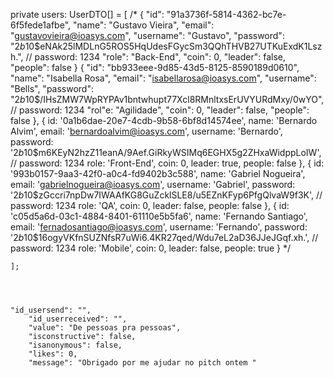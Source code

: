 private users: UserDTO[] = [
       /* {
            "id": "91a3736f-5814-4362-bc7e-6f5fede1afbe",
            "name": "Gustavo Vieira",
            "email": "gustavovieira@ioasys.com",
            "username": "Gustavo",
            "password": "$2b$10$eNAk25lMDLnG5ROS5HqUdesFGycSm3QQhTHVB27UTKuExdK1Lszh.", // password: 1234
            "role": "Back-End",
            "coin": 0,
            "leader": false,
            "people": false
          }
          {
            "id": "bb933eee-9d85-43d5-8125-8590189d0610",
            "name": "Isabella Rosa",
            "email": "isabellarosa@ioasys.com",
            "username": "Bells",
            "password": "$2b$10$/IHsZMW7WpRYPAv1bntwhupt77Xcl8RMnltxsErUVYURdMxy/0wYO", // password: 1234
            "rol"e: "Agilidade",
            "coin": 0,
            "leader": false,
            "people": false
          },
          {
            id: '0a1b6dae-20e7-4cdb-9b58-6bf8d14574ee',
            name: 'Bernardo Alvim',
            email: 'bernardoalvim@ioasys.com',
            username: 'Bernardo',
            password: '$2b$10$m6KEyN2hzZ11eanA/9Aef.GiRkyWSIMq6EGHX5g2ZHxaWidppLoIW', // password: 1234
            role: 'Front-End',
            coin: 0,
            leader: true,
            people: false
          },
          {
            id: '993b0157-9aa3-42f0-a0c4-fd9402b3c588',
            name: 'Gabriel Nogueira',
            email: 'gabrielnogueira@ioasys.com',
            username: 'Gabriel',
            password: '$2b$10$zGccri7npDw7IWAAfKG8GuZcklSLE8/u5EZnKFyp6PfgQlvaW9f3K', // password: 1234
            role: 'QA',
            coin: 0,
            leader: false,
            people: false
          },
          {
            id: 'c05d5a6d-03c1-4884-8401-61110e5b5fa6',
            name: 'Fernando Santiago',
            email: 'fernadosantiago@ioasys.com',
            username: 'Fernando',
            password: '$2b$10$16ogyVKfnSUZNfsR7uWi6.4KR27qed/Wdu7eL2aD36JJeJGqf.xh.', // password: 1234
            role: 'Mobile',
            coin: 0,
            leader: false,
            people: true
          }
        */
        
        
    ];




    "id_usersend": "",
        "id_userreceived": "",
        "value": "De pessoas pra pessoas",
        "isconstructive": false,
        "isanonymous": false,
        "likes": 0,
        "message": "Obrigado por me ajudar no pitch ontem "


       